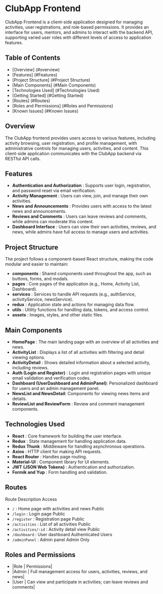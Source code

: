 # ClubApp Frontend
ClubApp Frontend is a client-side application designed for managing activities, user registrations, and role-based 
permissions. It provides an interface for users, mentors, and admins to interact with the backend API, supporting varied
user roles with different levels of access to application features.

## Table of Contents

- [Overview] (#overview)
- [Features] (#Features)
- [Project Structure] (#Project Structure)
- [Main Components] (#Main Components)
- [Technologies Used] (#Technologies Used)
- [Getting Started] (#Getting Started)
- [Routes] (#Routes)
- [Roles and Permissions] (#Roles and Permissions)
- [Known Issues] (#Known Issues)

## Overview
The ClubApp frontend provides users access to various features, including activity browsing, user registration, and 
profile management, with administrative controls for managing users, activities, and content. This client-side 
application communicates with the ClubApp backend via RESTful API calls.

## Features
- **Authentication and Authorization** : Supports user login, registration, and password reset via email verification.
- **Activity Management** : Users can view, join, and manage their own activities.
- **News and Announcements** : Provides users with access to the latest news and announcements.
- **Reviews and Comments** : Users can leave reviews and comments, while admins can moderate this content.
- **Dashboard Interface** : Users can view their own activities, reviews, and news, while admins have full access to manage users and activities.

## Project Structure
The project follows a component-based React structure, making the code modular and easier to maintain:

- **components** : Shared components used throughout the app, such as buttons, forms, and modals.
- **pages** : Core pages of the application (e.g., Home, Activity List, Dashboard).
- **services** : Services to handle API requests (e.g., authService, activityService, newsService).
- **redux** : Application state and actions for managing data flow.
- **utils** : Utility functions for handling data, tokens, and access control.
- **assets** : Images, styles, and other static files.

## Main Components
- **HomePage** : The main landing page with an overview of all activities and news.
- **ActivityList** : Displays a list of all activities with filtering and detail viewing options.
- **ActivityDetail** : Shows detailed information about a selected activity, including reviews.
- **Auth (Login and Register)** : Login and registration pages with unique email validation and verification codes.
- **Dashboard (UserDashboard and AdminPanel)**: Personalized dashboard for users and an admin management panel.
- **NewsList and NewsDetail**: Components for viewing news items and details.
- **ReviewList and ReviewForm** : Review and comment management components.

## Technologies Used
- **React** : Core framework for building the user interface.
- **Redux** : State management for handling application data.
- **Redux Thunk** : Middleware for handling asynchronous operations.
- **Axios** : HTTP client for making API requests.
- **React Router** : Handles page routing.
- **Material-UI** : Component library for UI elements.
- **JWT (JSON Web Tokens)** : Authentication and authorization.
- **Formik and Yup** : Form handling and validation.

## Routes
Route	Description	Access

- `/` : Home page with activities and news	Public
- `/login` : Login page	Public
- `/register` :	Registration page	Public
- `/activities` : List of all activities	Public
- `/activities/:id` : Activity detail view	Public
- `/dashboard` : User dashboard	Authenticated Users
- `/adminPanel`	: Admin panel Admin Only

## Roles and Permissions
- |Role  |	Permissions|
- |Admin |	Full management access for users, activities, reviews, and news|
- |User  | Can view and participate in activities; can leave reviews and comments|

